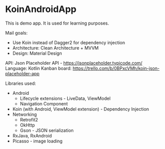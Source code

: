 # KoinAndroidApp

This is demo app. It is used for learning purposes.

Mail goals:
* Use Koin instead of Dagger2 for dependency injection
* Architecture: Clean Architecture + MVVM
* Design: Material Design

API: Json Placeholder API - https://jsonplaceholder.typicode.com/
Language: Kotlin
Kanban board: https://trello.com/b/0BPxcVMh/koin-json-placeholder-app

Libraries used:
* Android
  * Lifecycle extensions - LiveData, ViewModel
  * Navigation Component
* Koin (with Android, ViewModel extension) - Dependency Injection
* Networking
  * Retrofit2
  * OkHttp
  * Gson - JSON serialization
* RxJava, RxAndroid
* Picasso - image loading
  
